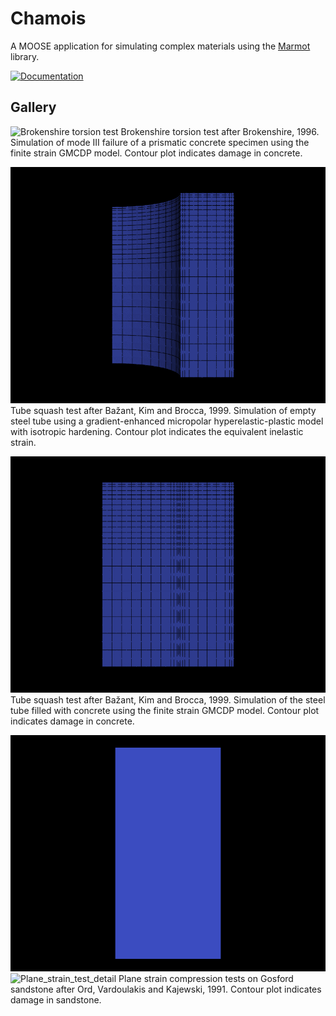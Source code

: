 Chamois
=====

A MOOSE application for simulating complex materials using the [Marmot](https://github.com/MAteRialMOdelingToolbox/marmot) library.

[![Documentation](https://github.com/matthiasneuner/chamois/tree/master/.github/workflows/build_documentation.yml/badge.svg?branch=master)](https://github.com/matthiasneuner/chamois/tree/master/.github/workflows/build_documentation.yml)

## Gallery

![Brokenshire torsion test](share/brokenshire_animation.gif)
Brokenshire torsion test after Brokenshire, 1996.
Simulation of mode III failure of a prismatic concrete specimen using the finite strain GMCDP model.
Contour plot indicates damage in concrete.

![Tube_squash test](share/tube.gif)
Tube squash test after Bažant, Kim and Brocca, 1999.
Simulation of empty steel tube using a gradient-enhanced micropolar hyperelastic-plastic model with isotropic hardening.
Contour plot indicates the equivalent inelastic strain.

![Concrete_tube test](share/concrete_tube.gif)
Tube squash test after Bažant, Kim and Brocca, 1999.
Simulation of the steel tube filled with concrete using the finite strain GMCDP model.
Contour plot indicates damage in concrete.

![Plane_strain_test_full](share/gosford_full.gif)
![Plane_strain_test_detail](share/gosford_detail.gif)
Plane strain compression tests on Gosford sandstone after Ord, Vardoulakis and Kajewski, 1991.
Contour plot indicates damage in sandstone.
